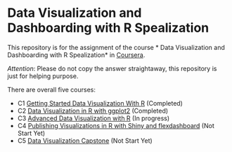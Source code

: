 # Data Visualization and Dashboarding with R Spealization
This repository is for the assignment of the course * Data Visualization and Dashboarding with R Spealization* in [Coursera](https://www.coursera.org/specializations/jhu-data-visualization-dashboarding-with-r).

*Attention*: Please do not copy the answer straightaway, this repository is just for helping purpose.

There are overall five courses:
- C1 [Getting Started Data Visualization With R](https://github.com/Jessica0410/Data-Visualization-and-Dashboarding-with-R-Spealization/tree/main/Course%201) (Completed)
- C2 [Data Visualization in R with ggplot2](https://github.com/Jessica0410/Data-Visualization-and-Dashboarding-with-R-Spealization/tree/main/Course2) (Completed)
- C3 [Advanced Data Visualization with R]() (In progress)
- C4 [Publishing Visualizations in R with Shiny and flexdashboard]() (Not Start Yet)
- C5 [Data Visualization Capstone]() (Not Start Yet)



